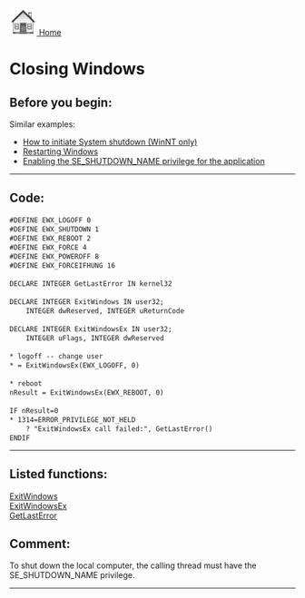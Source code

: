 [<img src="../images/home.png"> Home ](https://github.com/VFPX/Win32API)  

# Closing Windows

## Before you begin:
Similar examples:   
* [How to initiate System shutdown (WinNT only)](sample_122.md)  
* [Restarting Windows](sample_361.md)  
* [Enabling the SE_SHUTDOWN_NAME privilege for the application](sample_552.md)  
  
***  


## Code:
```foxpro  
#DEFINE EWX_LOGOFF 0
#DEFINE EWX_SHUTDOWN 1
#DEFINE EWX_REBOOT 2
#DEFINE EWX_FORCE 4
#DEFINE EWX_POWEROFF 8
#DEFINE EWX_FORCEIFHUNG 16

DECLARE INTEGER GetLastError IN kernel32

DECLARE INTEGER ExitWindows IN user32;
	INTEGER dwReserved, INTEGER uReturnCode

DECLARE INTEGER ExitWindowsEx IN user32;
	INTEGER uFlags, INTEGER dwReserved

* logoff -- change user
* = ExitWindowsEx(EWX_LOGOFF, 0)

* reboot
nResult = ExitWindowsEx(EWX_REBOOT, 0)

IF nResult=0
* 1314=ERROR_PRIVILEGE_NOT_HELD
	? "ExitWindowsEx call failed:", GetLastError()
ENDIF  
```  
***  


## Listed functions:
[ExitWindows](../libraries/user32/ExitWindows.md)  
[ExitWindowsEx](../libraries/user32/ExitWindowsEx.md)  
[GetLastError](../libraries/kernel32/GetLastError.md)  

## Comment:
To shut down the local computer, the calling thread must have the SE_SHUTDOWN_NAME privilege.  
  
***  

